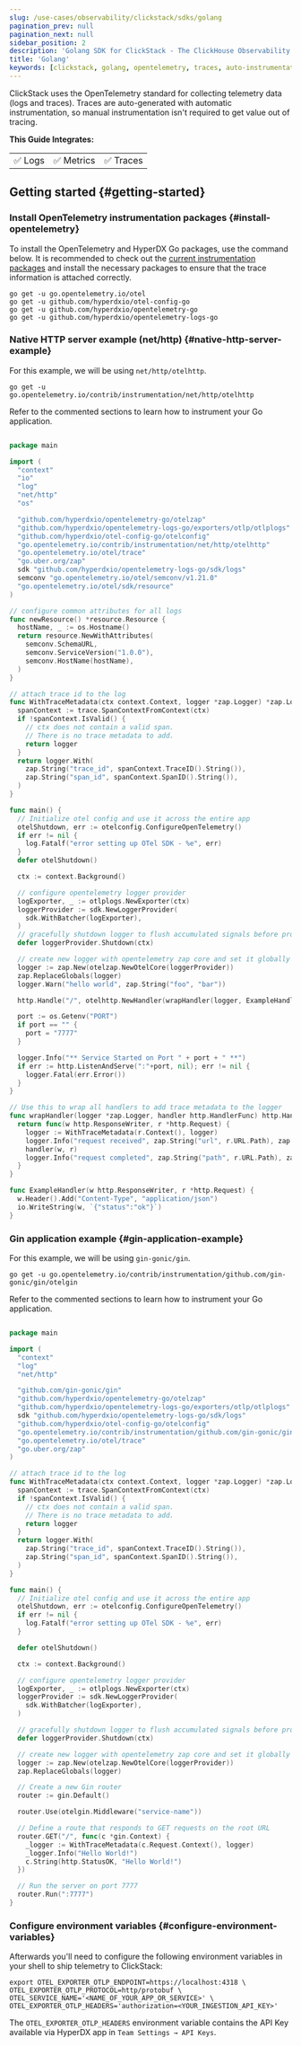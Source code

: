 ```yaml
---
slug: /use-cases/observability/clickstack/sdks/golang
pagination_prev: null
pagination_next: null
sidebar_position: 2
description: 'Golang SDK for ClickStack - The ClickHouse Observability Stack'
title: 'Golang'
keywords: [clickstack, golang, opentelemetry, traces, auto-instrumentation]
---
```


ClickStack uses the OpenTelemetry standard for collecting telemetry data (logs and
traces). Traces are auto-generated with automatic instrumentation, so manual
instrumentation isn't required to get value out of tracing.

**This Guide Integrates:**

<table>
  <tbody>
    <tr>
      <td className="pe-2">✅ Logs</td>
      <td className="pe-2">✅ Metrics</td>
      <td className="pe-2">✅ Traces</td>
    </tr>
  </tbody>
</table>

## Getting started {#getting-started}

### Install OpenTelemetry instrumentation packages {#install-opentelemetry}

To install the OpenTelemetry and HyperDX Go packages, use the command below. It is recommended to check out the [current instrumentation packages](https://github.com/open-telemetry/opentelemetry-go-contrib/tree/v1.4.0/instrumentation#instrumentation-packages) and install the necessary packages to ensure that the trace information is attached correctly.

```shell
go get -u go.opentelemetry.io/otel
go get -u github.com/hyperdxio/otel-config-go
go get -u github.com/hyperdxio/opentelemetry-go
go get -u github.com/hyperdxio/opentelemetry-logs-go
```

### Native HTTP server example (net/http) {#native-http-server-example}

For this example, we will be using `net/http/otelhttp`.

```shell
go get -u go.opentelemetry.io/contrib/instrumentation/net/http/otelhttp
```

Refer to the commented sections to learn how to instrument your Go application.

```go

package main

import (
  "context"
  "io"
  "log"
  "net/http"
  "os"

  "github.com/hyperdxio/opentelemetry-go/otelzap"
  "github.com/hyperdxio/opentelemetry-logs-go/exporters/otlp/otlplogs"
  "github.com/hyperdxio/otel-config-go/otelconfig"
  "go.opentelemetry.io/contrib/instrumentation/net/http/otelhttp"
  "go.opentelemetry.io/otel/trace"
  "go.uber.org/zap"
  sdk "github.com/hyperdxio/opentelemetry-logs-go/sdk/logs"
  semconv "go.opentelemetry.io/otel/semconv/v1.21.0"
  "go.opentelemetry.io/otel/sdk/resource"
)

// configure common attributes for all logs
func newResource() *resource.Resource {
  hostName, _ := os.Hostname()
  return resource.NewWithAttributes(
    semconv.SchemaURL,
    semconv.ServiceVersion("1.0.0"),
    semconv.HostName(hostName),
  )
}

// attach trace id to the log
func WithTraceMetadata(ctx context.Context, logger *zap.Logger) *zap.Logger {
  spanContext := trace.SpanContextFromContext(ctx)
  if !spanContext.IsValid() {
    // ctx does not contain a valid span.
    // There is no trace metadata to add.
    return logger
  }
  return logger.With(
    zap.String("trace_id", spanContext.TraceID().String()),
    zap.String("span_id", spanContext.SpanID().String()),
  )
}

func main() {
  // Initialize otel config and use it across the entire app
  otelShutdown, err := otelconfig.ConfigureOpenTelemetry()
  if err != nil {
    log.Fatalf("error setting up OTel SDK - %e", err)
  }
  defer otelShutdown()

  ctx := context.Background()

  // configure opentelemetry logger provider
  logExporter, _ := otlplogs.NewExporter(ctx)
  loggerProvider := sdk.NewLoggerProvider(
    sdk.WithBatcher(logExporter),
  )
  // gracefully shutdown logger to flush accumulated signals before program finish
  defer loggerProvider.Shutdown(ctx)

  // create new logger with opentelemetry zap core and set it globally
  logger := zap.New(otelzap.NewOtelCore(loggerProvider))
  zap.ReplaceGlobals(logger)
  logger.Warn("hello world", zap.String("foo", "bar"))

  http.Handle("/", otelhttp.NewHandler(wrapHandler(logger, ExampleHandler), "example-service"))

  port := os.Getenv("PORT")
  if port == "" {
    port = "7777"
  }

  logger.Info("** Service Started on Port " + port + " **")
  if err := http.ListenAndServe(":"+port, nil); err != nil {
    logger.Fatal(err.Error())
  }
}

// Use this to wrap all handlers to add trace metadata to the logger
func wrapHandler(logger *zap.Logger, handler http.HandlerFunc) http.HandlerFunc {
  return func(w http.ResponseWriter, r *http.Request) {
    logger := WithTraceMetadata(r.Context(), logger)
    logger.Info("request received", zap.String("url", r.URL.Path), zap.String("method", r.Method))
    handler(w, r)
    logger.Info("request completed", zap.String("path", r.URL.Path), zap.String("method", r.Method))
  }
}

func ExampleHandler(w http.ResponseWriter, r *http.Request) {
  w.Header().Add("Content-Type", "application/json")
  io.WriteString(w, `{"status":"ok"}`)
}
```

### Gin application example {#gin-application-example}

For this example, we will be using `gin-gonic/gin`.

```shell
go get -u go.opentelemetry.io/contrib/instrumentation/github.com/gin-gonic/gin/otelgin
```

Refer to the commented sections to learn how to instrument your Go application.

```go

package main

import (
  "context"
  "log"
  "net/http"

  "github.com/gin-gonic/gin"
  "github.com/hyperdxio/opentelemetry-go/otelzap"
  "github.com/hyperdxio/opentelemetry-logs-go/exporters/otlp/otlplogs"
  sdk "github.com/hyperdxio/opentelemetry-logs-go/sdk/logs"
  "github.com/hyperdxio/otel-config-go/otelconfig"
  "go.opentelemetry.io/contrib/instrumentation/github.com/gin-gonic/gin/otelgin"
  "go.opentelemetry.io/otel/trace"
  "go.uber.org/zap"
)

// attach trace id to the log
func WithTraceMetadata(ctx context.Context, logger *zap.Logger) *zap.Logger {
  spanContext := trace.SpanContextFromContext(ctx)
  if !spanContext.IsValid() {
    // ctx does not contain a valid span.
    // There is no trace metadata to add.
    return logger
  }
  return logger.With(
    zap.String("trace_id", spanContext.TraceID().String()),
    zap.String("span_id", spanContext.SpanID().String()),
  )
}

func main() {
  // Initialize otel config and use it across the entire app
  otelShutdown, err := otelconfig.ConfigureOpenTelemetry()
  if err != nil {
    log.Fatalf("error setting up OTel SDK - %e", err)
  }

  defer otelShutdown()

  ctx := context.Background()

  // configure opentelemetry logger provider
  logExporter, _ := otlplogs.NewExporter(ctx)
  loggerProvider := sdk.NewLoggerProvider(
    sdk.WithBatcher(logExporter),
  )

  // gracefully shutdown logger to flush accumulated signals before program finish
  defer loggerProvider.Shutdown(ctx)

  // create new logger with opentelemetry zap core and set it globally
  logger := zap.New(otelzap.NewOtelCore(loggerProvider))
  zap.ReplaceGlobals(logger)

  // Create a new Gin router
  router := gin.Default()

  router.Use(otelgin.Middleware("service-name"))

  // Define a route that responds to GET requests on the root URL
  router.GET("/", func(c *gin.Context) {
    _logger := WithTraceMetadata(c.Request.Context(), logger)
    _logger.Info("Hello World!")
    c.String(http.StatusOK, "Hello World!")
  })

  // Run the server on port 7777
  router.Run(":7777")
}
```

### Configure environment variables {#configure-environment-variables}

Afterwards you'll need to configure the following environment variables in your shell to ship telemetry to ClickStack:

```shell
export OTEL_EXPORTER_OTLP_ENDPOINT=https://localhost:4318 \
OTEL_EXPORTER_OTLP_PROTOCOL=http/protobuf \
OTEL_SERVICE_NAME='<NAME_OF_YOUR_APP_OR_SERVICE>' \
OTEL_EXPORTER_OTLP_HEADERS='authorization=<YOUR_INGESTION_API_KEY>'
```

The `OTEL_EXPORTER_OTLP_HEADERS` environment variable contains the API Key available via HyperDX app in `Team Settings → API Keys`.
